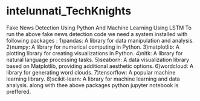 # intelunnati_TechKnights   
Fake News Detection Using Python And Machine Learning Using LSTM
To run the above fake news detection code we need a system installed with following packages :
  1)pandas: A library for data manipulation and analysis.
  2)numpy: A library for numerical computing in Python.
  3)matplotlib: A plotting library for creating visualizations in Python.
  4)nltk: A library for natural language processing tasks.
  5)seaborn: A data visualization library based on Matplotlib, providing additional aesthetic options.
  6)wordcloud: A library for generating word clouds.
  7)tensorflow: A popular machine learning library.
  8)scikit-learn: A library for machine learning and data analysis.
along with thee above packages python jupyter notebook is preffered.
